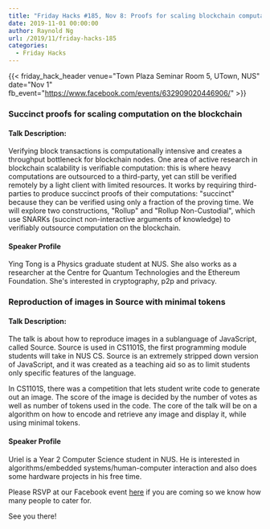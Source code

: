 ```yaml
---
title: "Friday Hacks #185, Nov 8: Proofs for scaling blockchain computation and Encoding images in Source"
date: 2019-11-01 00:00:00
author: Raynold Ng
url: /2019/11/friday-hacks-185
categories:
  - Friday Hacks
---
```


{{< friday_hack_header
    venue="Town Plaza Seminar Room 5, UTown, NUS"
    date="Nov 1"
    fb_event="https://www.facebook.com/events/632909020446906/" >}}

### Succinct proofs for scaling computation on the blockchain

#### Talk Description:

Verifying block transactions is computationally intensive and creates a
throughput bottleneck for blockchain nodes. One area of active research in
blockchain scalability is verifiable computation: this is where heavy
computations are outsourced to a third-party, yet can still be verified remotely
by a light client with limited resources. It works by requiring third-parties to
produce succinct proofs of their computations: "succinct" because they can be
verified using only a fraction of the proving time. We will explore two
constructions, "Rollup" and "Rollup Non-Custodial", which use SNARKs (succinct
non-interactive arguments of knowledge) to verifiably outsource computation on
the blockchain.

#### Speaker Profile

Ying Tong is a Physics graduate student at NUS. She also works as a researcher
at the Centre for Quantum Technologies and the Ethereum Foundation. She's
interested in cryptography, p2p and privacy.

### Reproduction of images in Source with minimal tokens

#### Talk Description:

The talk is about how to reproduce images in a sublanguage of JavaScript, called
Source. Source is used in CS1101S, the first programming module students will
take in NUS CS. Source is an extremely stripped down version of JavaScript, and
it was created as a teaching aid so as to limit students only specific features
of the language.

In CS1101S, there was a competition that lets student write
code to generate out an image. The score of the image is decided by the number
of votes as well as number of tokens used in the code. The core of the talk will
be on a algorithm on how to encode and retrieve any image and display it, while
using minimal tokens.

#### Speaker Profile

Uriel is a Year 2 Computer Science student in NUS. He is interested in
algorithms/embedded systems/human-computer interaction and also does some
hardware projects in his free time.

Please RSVP at our Facebook event [here](https://www.facebook.com/events/632909020446906/) if you are coming so we know how many people to cater for.

See you there!
